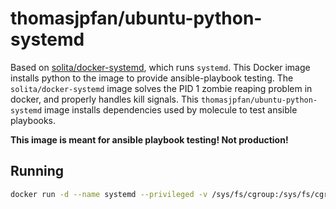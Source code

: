 # thomasjpfan/ubuntu-python-systemd

Based on [solita/docker-systemd](https://github.com/solita/docker-systemd), which runs `systemd`. This Docker image installs python to the image to provide ansible-playbook testing. The `solita/docker-systemd` image solves the PID 1 zombie reaping problem in docker, and properly handles kill signals. This `thomasjpfan/ubuntu-python-systemd` image installs dependencies used by molecule to test ansible playbooks.

**This image is meant for ansible playbook testing! Not production!**

## Running

```bash
docker run -d --name systemd --privileged -v /sys/fs/cgroup:/sys/fs/cgroup:ro thomasjpfan/ubuntu-python-systemd
```
